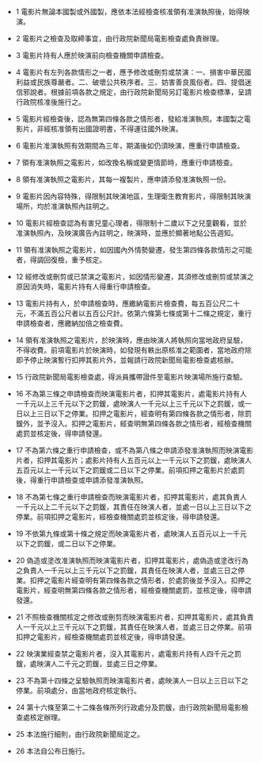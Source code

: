 * 1 電影片無論本國製或外國製，應依本法經檢查核准領有准演執照後，始得映演。

* 2 電影片之檢查及取締事宜，由行政院新聞局電影檢查處負責辦理。

* 3 電影片持有人應於映演前向檢查機關申請檢查。

* 4 電影片有左列各款情形之一者，應予修改或刪剪或禁演：一、損害中華民國利益或民族尊嚴者。二、破壞公共秩序者。三、妨害善良風俗者。四、提倡迷信邪說者。根據前項各款之規定，由行政院新聞局另訂電影片檢查標準，呈請行政院核准後施行之。

* 5 電影片經檢查後，認為無第四條各款之情形者，發給准演執照。本國製之電影片，非經核准領有出國證明書，不得運往國外映演。

* 6 電影片准演執照有效期間為三年，期滿後如仍須映演，應重行申請檢查。

* 7 領有准演執照之電影片，如改換名稱或變更情節時，應重行申請檢查。

* 8 領有准演執照之電影片，其每一複製片，應申請添發准演執照一份。

* 9 電影片因內容特殊，得限制其映演地區，生理衛生教育影片，得限制其映演場所，均於准演執照內註明之。

* 10 電影片經檢查認為有害兒童心理者，得限制十二歲以下之兒童觀看，並於准演執照內，及映演廣告內註明之，映演時，並應於顯著地點公告週知。

* 11 領有准演執照之電影片，如因國內外情勢變遷，發生第四條各款情形之可能者，得調回復檢，重予核定。

* 12 經修改或刪剪或已禁演之電影片，如因情形變遷，其須修改或刪剪或禁演之原因消失時，電影片持有人得重行申請檢查。

* 13 電影片持有人，於申請檢查時，應繳納電影片檢查費，每五百公尺二十元，不滿五百公尺者以五百公尺計。依第六條第七條或第十二條之規定，重行申請檢查者，應繳納加倍之檢查費。

* 14 領有准演執照之電影片，於映演時，應由映演人將執照向當地政府呈驗，不得收費。前項電影片於映演時，如發現有軼出原核准之範圍者，當地政府除即予停止映演暫行扣押其影片外，並報請行政院新聞局電影檢查處核辦。

* 15 行政院新聞局電影檢查處，得派員攜帶證件至電影片映演場所施行查驗。

* 16 不為第三條之申請檢查而映演電影片者，扣押其電影片，處電影片持有人一千元以上三千元以下之罰鍰，處映演人一千元以上三千元以下之罰鍰，或一日以上三日以下之停業。扣押之電影片，經查明有第四條各款之情形者，除罰鍰外，並予沒入。扣押之電影片，經查明無第四條各款之情形者，經檢查機關處罰並核定後，得申請發還。

* 17 不為第六條之重行申請檢查，或不為第八條之申請添發准演執照而映演電影片者，扣押其電影片；處影片持有人五百元以上一千元以下之罰鍰，處映演人五百元以上一千元以下之罰鍰或二日以下之停業。前項扣押之電影片於處罰後，得重行申請檢查或申請添發准演執照。

* 18 不為第七條之重行申請檢查而映演電影片者，扣押其電影片，處其負責人一千元以上二千元以下之罰鍰，其責任在映演人者，並處一日以上三日以下之停業。前項扣押之電影片，經檢查機關處罰並核定後，得申請發還。

* 19 不依第九條或第十條之規定而映演電影片者，處映演人五百元以上一千元以下之罰鍰，或二日以下之停業。

* 20 偽造或塗改准演執照而映演電影片者，扣押其電影片，處偽造或塗改行為之負責人一千元以上三千元以下之罰鍰，其責任在映演人者，並處三日之停業。扣押之電影片經查明有第四條各款之情形者，於處罰後並予沒入。扣押之電影片，經查明無第四條各款之情形者，經檢查機關處罰，並核定後，得申請發還。

* 21 不照檢查機關核定之修改或刪剪而映演電影片者，扣押其電影片，處其負責人一千元以上三千元以下之罰鍰，其責任在映演人者，並處三日之停業。前項扣押之電影片，經檢查機關處罰並核定後，得申請發還。

* 22 映演業經查禁之電影片者，沒入其電影片，處電影片持有人四千元之罰鍰，處映演人二千元之罰鍰，並處三日之停業。

* 23 不為第十四條之呈驗執照而映演電影片者，處映演人一日以上三日以下之停業。前項處分，由當地政府核定執行。

* 24 第十六條至第二十二條各條所列行政處分及罰鍰，由行政院新聞局電影檢查處核定辦理。

* 25 本法施行細則，由行政院新聞局定之。

* 26 本法自公布日施行。

